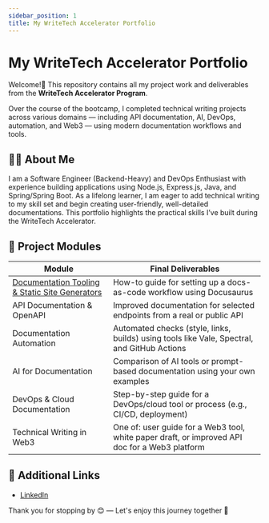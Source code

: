 ```yaml
---
sidebar_position: 1
title: My WriteTech Accelerator Portfolio
---
```


# My WriteTech Accelerator Portfolio

 Welcome!👋 This repository contains all my project work and deliverables from the **WriteTech Accelerator Program**.

Over the course of the bootcamp, I completed technical writing projects across various domains — including API documentation, AI, DevOps, automation, and Web3 — using modern documentation workflows and tools.


## 👩‍💻 About Me
I am a Software Engineer (Backend-Heavy) and DevOps Enthusiast with experience building applications using Node.js, Express.js, Java, and Spring/Spring Boot. As a lifelong learner, I am eager to add technical writing to my skill set and begin creating user-friendly, well-detailed documentations. This portfolio highlights the practical skills I’ve built during the WriteTech Accelerator.


## 📁 Project Modules

| Module | Final Deliverables | 
|--------|---------------------|
| [Documentation Tooling & Static Site Generators](/docs/documentation-tooling/intro) | How-to guide for setting up a docs-as-code workflow using Docusaurus 
| API Documentation & OpenAPI |  Improved documentation for selected endpoints from a real or public API 
| Documentation Automation | Automated checks (style, links, builds) using tools like Vale, Spectral, and GitHub Actions 
| AI for Documentation | Comparison of AI tools or prompt-based documentation using your own examples 
| DevOps & Cloud Documentation | Step-by-step guide for a DevOps/cloud tool or process (e.g., CI/CD, deployment) 
| Technical Writing in Web3 | One of: user guide for a Web3 tool, white paper draft, or improved API doc for a Web3 platform 



## 🔗 Additional Links
- [LinkedIn](https://www.linkedin.com/in/tcheukounang-grace-6a5169124/)


Thank you for stopping by 😊 — Let's enjoy this journey together 🚀